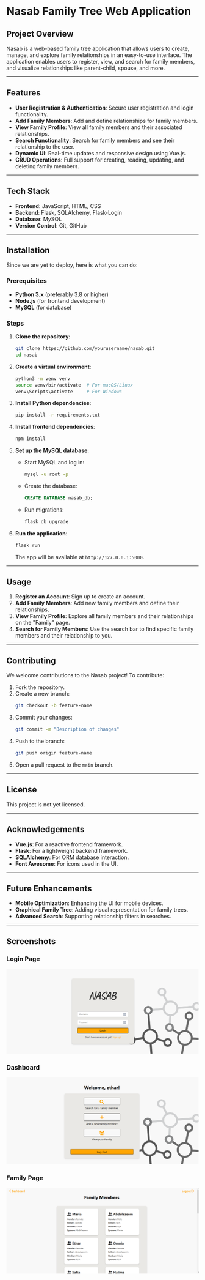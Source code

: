 # Nasab Family Tree Web Application

## Project Overview
Nasab is a web-based family tree application that allows users to create, manage, and explore family relationships in an easy-to-use interface. The application enables users to register, view, and search for family members, and visualize relationships like parent-child, spouse, and more.

---

## Features
- **User Registration & Authentication**: Secure user registration and login functionality.
- **Add Family Members**: Add and define relationships for family members.
- **View Family Profile**: View all family members and their associated relationships.
- **Search Functionality**: Search for family members and see their relationship to the user.
- **Dynamic UI**: Real-time updates and responsive design using Vue.js.
- **CRUD Operations**: Full support for creating, reading, updating, and deleting family members.

---

## Tech Stack
- **Frontend**: JavaScript, HTML, CSS
- **Backend**: Flask, SQLAlchemy, Flask-Login
- **Database**: MySQL
- **Version Control**: Git, GitHub

---

## Installation
Since we are yet to deploy, here is what you can do:
### Prerequisites
- **Python 3.x** (preferably 3.8 or higher)
- **Node.js** (for frontend development)
- **MySQL** (for database)

### Steps

1. **Clone the repository**:
   ```bash
   git clone https://github.com/yourusername/nasab.git
   cd nasab
   ```

2. **Create a virtual environment**:
   ```bash
   python3 -m venv venv
   source venv/bin/activate  # For macOS/Linux
   venv\Scripts\activate     # For Windows
   ```

3. **Install Python dependencies**:
   ```bash
   pip install -r requirements.txt
   ```

4. **Install frontend dependencies**:
   ```bash
   npm install
   ```

5. **Set up the MySQL database**:
   - Start MySQL and log in:
     ```bash
     mysql -u root -p
     ```
   - Create the database:
     ```sql
     CREATE DATABASE nasab_db;
     ```
   - Run migrations:
     ```bash
     flask db upgrade
     ```

6. **Run the application**:
   ```bash
   flask run
   ```

   The app will be available at `http://127.0.0.1:5000`.

---

## Usage
1. **Register an Account**: Sign up to create an account.
2. **Add Family Members**: Add new family members and define their relationships.
3. **View Family Profile**: Explore all family members and their relationships on the "Family" page.
4. **Search for Family Members**: Use the search bar to find specific family members and their relationship to you.

---

## Contributing
We welcome contributions to the Nasab project! To contribute:

1. Fork the repository.
2. Create a new branch:
   ```bash
   git checkout -b feature-name
   ```
3. Commit your changes:
   ```bash
   git commit -m "Description of changes"
   ```
4. Push to the branch:
   ```bash
   git push origin feature-name
   ```
5. Open a pull request to the `main` branch.

---

## License
This project is not yet licensed.

---

## Acknowledgements
- **Vue.js**: For a reactive frontend framework.
- **Flask**: For a lightweight backend framework.
- **SQLAlchemy**: For ORM database interaction.
- **Font Awesome**: For icons used in the UI.

---

## Future Enhancements
- **Mobile Optimization**: Enhancing the UI for mobile devices.
- **Graphical Family Tree**: Adding visual representation for family trees.
- **Advanced Search**: Supporting relationship filters in searches.

---

## Screenshots
### Login Page
![Login Page](static/images/login-page.png)

### Dashboard
![Dashboard](static/images/dashboard.png)

### Family Page
![Family Page](static/images/family-page.png)
